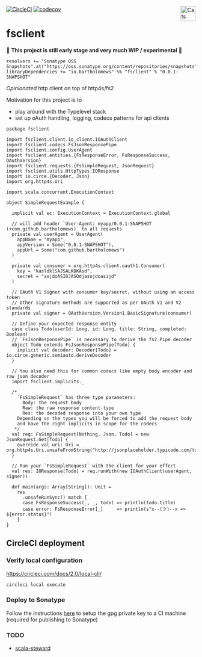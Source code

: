 [![CircleCI](https://circleci.com/gh/bartholomews/fsclient/tree/master.svg?style=svg)](https://circleci.com/gh/bartholomews/fsclient/tree/master)
[![codecov](https://codecov.io/gh/bartholomews/fsclient/branch/master/graph/badge.svg)](https://codecov.io/gh/bartholomews/fsclient)
<a href="https://typelevel.org/cats/"><img src="https://typelevel.org/cats/img/cats-badge.svg" height="40px" align="right" alt="Cats friendly" /></a>

# fsclient

🔧 **This project is still early stage and very much WIP / experimental** 🔧  

```
resolvers += "Sonatype OSS Snapshots".at("https://oss.sonatype.org/content/repositories/snapshots")
libraryDependencies += "io.bartholomews" %% "fsclient" % "0.0.1-SNAPSHOT"
```

*Opinionated* http client on top of http4s/fs2

Motivation for this project is to 
- play around with the Typelevel stack
- set up oAuth handling, logging, codecs patterns for api clients

```
package fsclient

import fsclient.client.io_client.IOAuthClient
import fsclient.codecs.FsJsonResponsePipe
import fsclient.config.UserAgent
import fsclient.entities.{FsResponseError, FsResponseSuccess, OAuthVersion}
import fsclient.requests.{FsSimpleRequest, JsonRequest}
import fsclient.utils.HttpTypes.IOResponse
import io.circe.{Decoder, Json}
import org.http4s.Uri

import scala.concurrent.ExecutionContext

object SimpleRequestExample {

  implicit val ec: ExecutionContext = ExecutionContext.global

  // will add header `User-Agent: myapp/0.0.1-SNAPSHOT (+com.github.bartholomews)` to all requests
  private val userAgent = UserAgent(
    appName = "myapp",
    appVersion = Some("0.0.1-SNAPSHOT"),
    appUrl = Some("com.github.bartholomews")
  )

  private val consumer = org.http4s.client.oauth1.Consumer(
    key = "kasldklSAJSALKDKAsd",
    secret = "asjdoASIDJASOdjasojdoasijd"
  )

  // OAuth V1 Signer with consumer key/secret, without using an access token
  // Other signature methods are supported as per OAuth V1 and V2 standards
  private val signer = OAuthVersion.Version1.BasicSignature(consumer)

  // Define your expected response entity
  case class Todo(userId: Long, id: Long, title: String, completed: Boolean)
  // `FsJsonResponsePipe` is necessary to derive the fs2 Pipe decoder
  object Todo extends FsJsonResponsePipe[Todo] {
    implicit val decoder: Decoder[Todo] = io.circe.generic.semiauto.deriveDecoder
  }

  // You also need this for common codecs like empty body encoder and raw json decoder
  import fsclient.implicits._

  /*
    `FsSimpleRequest` has three type parameters:
      Body: the request body
      Raw: the raw response content-type
      Res: the decoded response into your own type
    Depending on the types you will be forced to add the request body
    and have the right implicits in scope for the codecs
   */
  val req: FsSimpleRequest[Nothing, Json, Todo] = new JsonRequest.Get[Todo] {
    override val uri: Uri = org.http4s.Uri.unsafeFromString("http://jsonplaceholder.typicode.com/todos/1")
  }

  // Run your `FsSimpleRequest` with the client for your effect
  val res: IOResponse[Todo] = req.runWith(new IOAuthClient(userAgent, signer))

  def main(args: Array[String]): Unit =
    res
      .unsafeRunSync() match {
      case FsResponseSuccess(_, _, todo) => println(todo.title)
      case error: FsResponseError[_]     => println(s"x--(ツ)--x => ${error.status}")
    }
}
```

## CircleCI deployment

### Verify local configuration
https://circleci.com/docs/2.0/local-cli/
```bash
circleci local execute
```

### Deploy to Sonatype

Follow the instructions [here](https://discuss.circleci.com/t/gpg-keys-as-environment-variables/28641/4) 
to setup the gpg private key to a CI machine (required for publishing to Sonatype)

### TODO
- [scala-steward](https://github.com/fthomas/scala-steward)
